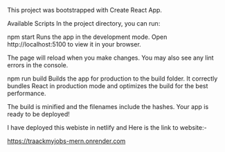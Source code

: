 This project was bootstrapped with Create React App.

Available Scripts
In the project directory, you can run:

npm start
Runs the app in the development mode.
Open http://localhost:5100 to view it in your browser.

The page will reload when you make changes.
You may also see any lint errors in the console.

npm run build
Builds the app for production to the build folder.
It correctly bundles React in production mode and optimizes the build for the best performance.

The build is minified and the filenames include the hashes.
Your app is ready to be deployed!

I have deployed this webiste in netlify and Here is the link to website:-



https://traackmyjobs-mern.onrender.com
